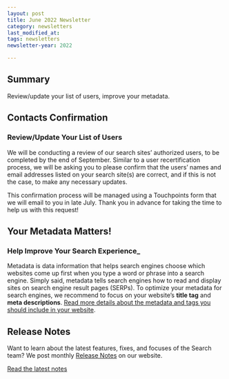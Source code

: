 ```yaml
---
layout: post
title: June 2022 Newsletter
category: newsletters
last_modified_at: 
tags: newsletters
newsletter-year: 2022

---
```

## Summary    
Review/update your list of users, improve your metadata.

## Contacts Confirmation
### Review/Update Your List of Users

We will be conducting a review of our search sites’ authorized users, to be completed by the end of September. Similar to a user recertification process, we will be asking you to please confirm that the users’ names and email addresses listed on your search site(s) are correct, and if this is not the case, to make any necessary updates.   

This confirmation process will be managed using a Touchpoints form that we will email to you in late July. Thank you in advance for taking the time to help us with this request!

## Your Metadata Matters!
### Help Improve Your Search Experience_

Metadata is data information that helps search engines choose which websites come up first when you type a word or phrase into a search engine. Simply said, metadata tells search engines how to read and display sites on search engine result pages (SERPs). To optimize your metadata for search engines, we recommend to focus on your website’s **title tag** and **meta descriptions**. [Read more details about the metadata and tags you should include in your website](https://search.gov/indexing/metadata.html).

## Release Notes

Want to learn about the latest features, fixes, and focuses of the Search team? We post monthly [Release Notes](https://search.gov/about/updates/releases/) on our website.

[Read the latest notes](https://search.gov/about/updates/releases/may-2022.html)
